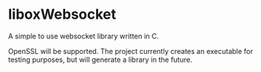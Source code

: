 # liboxWebsocket
A simple to use websocket library written in C.

OpenSSL will be supported.
The project currently creates an executable for testing purposes, but will generate a library in the future.
